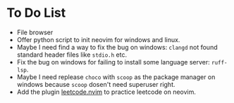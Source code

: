 # To Do List

* File browser
* Offer python script to init neovim for windows and linux.
* Maybe I need find a way to fix the bug on windows: `clangd` not found standard header files like `stdio.h` etc.
* Fix the bug on windows for failing to install some language server: `ruff-lsp`.
* Maybe I need replease `choco` with `scoop` as the package manager on windows because `scoop` dosen't need superuser right.
* Add the plugin [leetcode.nvim](https://github.com/kawre/leetcode.nvim.git) to practice leetcode on neovim.

